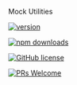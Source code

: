 Mock Utilities

[![version](https://img.shields.io/npm/v/@g20/mock.svg)](https://www.npmjs.com/package/@g20/mock)

[![npm downloads](https://img.shields.io/npm/dm/@g20/mock.svg)](https://npm-stat.com/charts.html?package=@g20/mock&from=2022-09-01)

[![GitHub license](https://img.shields.io/badge/license-MIT-blue.svg)](./LICENSE)

[![PRs Welcome](https://img.shields.io/badge/PRs-welcome-brightgreen.svg)](./CONTRIBUTING.md)
